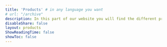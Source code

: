 ```yaml
---
title: 'Products' # in any language you want
# url: "/archive"
description: In this part of our website you will find the different products and offers we have to offer. All our products are made by spike shoe craftsmen and are certified quality.
disableShare: false
layout: products
ShowReadingTime: false
showToc: false
---
```


